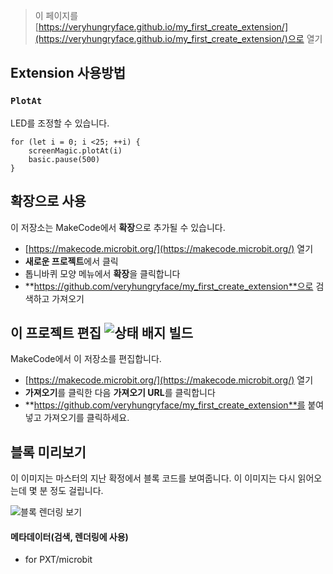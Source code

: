
> 이 페이지를 [https://veryhungryface.github.io/my_first_create_extension/](https://veryhungryface.github.io/my_first_create_extension/)으로 열기

## Extension 사용방법
### ``PlotAt`` 
LED를 조정할 수 있습니다.
```blocks
for (let i = 0; i <25; ++i) {
    screenMagic.plotAt(i)
    basic.pause(500)
}
```
## 확장으로 사용

이 저장소는 MakeCode에서 **확장**으로 추가될 수 있습니다.

* [https://makecode.microbit.org/](https://makecode.microbit.org/) 열기
* **새로운 프로젝트**에서 클릭
* 톱니바퀴 모양 메뉴에서 **확장**을 클릭합니다
* **https://github.com/veryhungryface/my_first_create_extension**으로 검색하고 가져오기

## 이 프로젝트 편집 ![상태 배지 빌드](https://github.com/veryhungryface/my_first_create_extension/workflows/MakeCode/badge.svg)

MakeCode에서 이 저장소를 편집합니다.

* [https://makecode.microbit.org/](https://makecode.microbit.org/) 열기
* **가져오기**를 클릭한 다음 **가져오기 URL**를 클릭합니다
* **https://github.com/veryhungryface/my_first_create_extension**를 붙여넣고 가져오기를 클릭하세요.

## 블록 미리보기

이 이미지는 마스터의 지난 확정에서 블록 코드를 보여줍니다.
이 이미지는 다시 읽어오는데 몇 분 정도 걸립니다.

![블록 렌더링 보기](https://github.com/veryhungryface/my_first_create_extension/raw/master/.github/makecode/blocks.png)

#### 메타데이터(검색, 렌더링에 사용)

* for PXT/microbit
<script src="https://makecode.com/gh-pages-embed.js"></script><script>makeCodeRender("{{ site.makecode.home_url }}", "{{ site.github.owner_name }}/{{ site.github.repository_name }}");</script>
